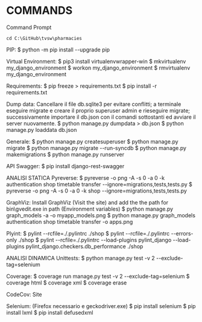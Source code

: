 # COMMANDS

Command Prompt

    cd C:\GitHub\tvsw\pharmacies

PIP:
$ python -m pip install --upgrade pip

Virtual Environment:
$ pip3 install virtualenvwrapper-win
$ mkvirtualenv my_django_environment
$ workon my_django_environment
$ rmvirtualenv  my_django_environment

Requirements:
$ pip freeze > requirements.txt
$ pip install -r requirements.txt

Dump data:
Cancellare il file db.sqlite3 per evitare conflitti; a terminale eseguire migrate e creare il proprio superuser admin e rieseguire migrate; successivamente importare il db.json con il comandi sottostanti ed avviare il server nuovamente.
$ python manage.py dumpdata > db.json
$ python manage.py loaddata db.json

Generale:
$ python manage.py createsuperuser
$ python manage.py migrate
$ python manage.py migrate --run-syncdb
$ python manage.py makemigrations
$ python manage.py runserver

API
Swagger:
$ pip install django-rest-swagger

ANALISI STATICA
Pyreverse:
$ pyreverse -o png -A -s 0 -a 0 -k authentication  shop timetable transfer --ignore=migrations,tests,tests.py
$ pyreverse -o png -A -s 0 -a 0 -k  shop --ignore=migrations,tests,tests.py

GraphViz:
Install GraphViz (Visit the site) and add the the path for bin\\gvedit.exe in path (Environment variables)
$ python manage.py graph_models -a -o myapp_models.png
$ python manage.py graph_models authentication shop timetable transfer -o apps.png

Plyint:
$ pylint --rcfile=./.pylintrc  ./shop
$ pylint --rcfile=./.pylintrc --errors-only ./shop
$ pylint --rcfile=./.pylintrc --load-plugins pylint_django --load-plugins pylint_django.checkers.db_performance ./shop

ANALISI DINAMICA
Unittests:
$ python manage.py test -v 2 --exclude-tag=selenium

Coverage:
$ coverage run manage.py test -v 2 --exclude-tag=selenium
$ coverage html
$ coverage xml
$ coverage erase

CodeCov:
Site

Selenium: (Firefox necessario e geckodriver.exe)
$ pip install selenium
$ pip install lxml
$ pip install defusedxml
